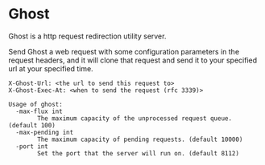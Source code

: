 # Ghost

Ghost is a http request redirection utility server. 

Send Ghost a web request with some configuration parameters in the request headers, and it will clone that request and send it to your specified url at your specified time.

```
X-Ghost-Url: <the url to send this request to>
X-Ghost-Exec-At: <when to send the request (rfc 3339)>
```

```
Usage of ghost:
  -max-flux int
        The maximum capacity of the unprocessed request queue. (default 100)
  -max-pending int
        The maximum capacity of pending requests. (default 10000)
  -port int
        Set the port that the server will run on. (default 8112)
```